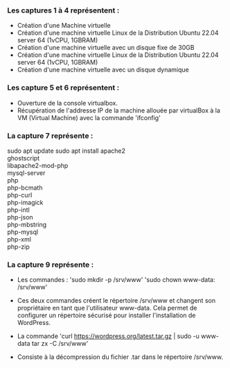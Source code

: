 ### Les captures 1 à 4 représentent : 

- Création d'une Machine virtuelle
- Création d'une machine virtuelle Linux de la Distribution Ubuntu 22.04 server 64 (1vCPU, 1GBRAM) 
- Création d'une machine virtuelle avec un disque fixe de 30GB
- Création d'une machine virtuelle Linux de la Distribution Ubuntu 22.04 server 64 (1vCPU, 1GBRAM) 
- Création d'une machine virtuelle avec un disque dynamique 

### Les capture 5 et 6 représentent : 

- Ouverture de la console virtualbox.
- Récupération de l'addresse IP de la machine allouée par virtualBox à la VM (Virtual Machine) avec la commande 'ifconfig'

### La capture 7 représente : 
sudo apt update
sudo apt install apache2 \
                 ghostscript \
                 libapache2-mod-php \
                 mysql-server \
                 php \
                 php-bcmath \
                 php-curl \
                 php-imagick \
                 php-intl \
                 php-json \
                 php-mbstring \
                 php-mysql \
                 php-xml \
                 php-zip

### La capture 9 représente :
- Les commandes : 'sudo mkdir -p /srv/www'
                  'sudo chown www-data: /srv/www'

- Ces deux commandes créent le répertoire /srv/www et changent son propriétaire en tant que l'utilisateur www-data. Cela permet de configurer un répertoire sécurisé pour installer l'installation de WordPress.

- La commande 'curl https://wordpress.org/latest.tar.gz | sudo -u www-data tar zx -C /srv/www' 

- Consiste à la décompression du fichier .tar dans le répertoire /srv/www.
